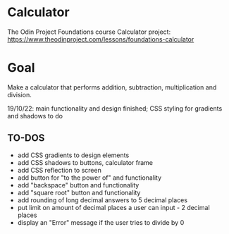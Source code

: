 # Calculator
The Odin Project Foundations course Calculator project: https://www.theodinproject.com/lessons/foundations-calculator

# Goal
Make a calculator that performs addition, subtraction, multiplication and division.

19/10/22: main functionality and design finished; CSS styling for gradients and shadows to do

## TO-DOS
- add CSS gradients to design elements
- add CSS shadows to buttons, calculator frame
- add CSS reflection to screen
- add button for "to the power of" and functionality
- add "backspace" button and functionality
- add "square root" button and functionality
- add rounding of long decimal answers to 5 decimal places
- put limit on amount of decimal places a user can input - 2 decimal places
- display an "Error" message if the user tries to divide by 0